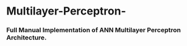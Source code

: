 # Multilayer-Perceptron-
<h3>Full Manual Implementation of ANN Multilayer Perceptron Architecture.</h3>
